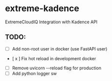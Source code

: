 # extreme-kadence

ExtremeCloudIQ Integration with Kadence API

## TODO:

- [ ] Add non-root user in docker (use FastAPI user)
- [ x ] Fix hot reload in development docker
- [ ] Remove uvicorn --reload flag for production
- [ ] Add python logger
sw